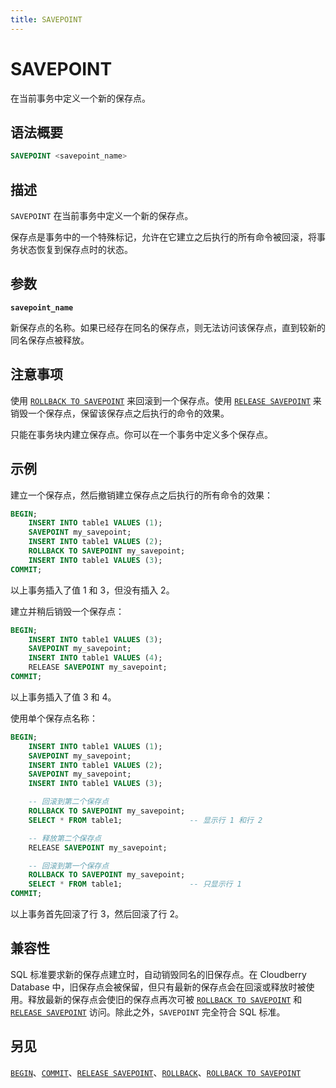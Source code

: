 ```yaml
---
title: SAVEPOINT
---
```


# SAVEPOINT

在当前事务中定义一个新的保存点。

## 语法概要

```sql
SAVEPOINT <savepoint_name>
```

## 描述

`SAVEPOINT` 在当前事务中定义一个新的保存点。

保存点是事务中的一个特殊标记，允许在它建立之后执行的所有命令被回滚，将事务状态恢复到保存点时的状态。

## 参数

**`savepoint_name`**

新保存点的名称。如果已经存在同名的保存点，则无法访问该保存点，直到较新的同名保存点被释放。

## 注意事项

使用 [`ROLLBACK TO SAVEPOINT`](/i18n/zh/docusaurus-plugin-content-docs/current/sql-stmts/rollback-to-savepoint.md) 来回滚到一个保存点。使用 [`RELEASE SAVEPOINT`](https://github.com/apache/cloudberry-site/blob/cbdb-doc-validation/docs/sql-stmts/release-savepoint.md) 来销毁一个保存点，保留该保存点之后执行的命令的效果。

只能在事务块内建立保存点。你可以在一个事务中定义多个保存点。

## 示例

建立一个保存点，然后撤销建立保存点之后执行的所有命令的效果：

```sql
BEGIN;
    INSERT INTO table1 VALUES (1);
    SAVEPOINT my_savepoint;
    INSERT INTO table1 VALUES (2);
    ROLLBACK TO SAVEPOINT my_savepoint;
    INSERT INTO table1 VALUES (3);
COMMIT;
```

以上事务插入了值 1 和 3，但没有插入 2。

建立并稍后销毁一个保存点：

```sql
BEGIN;
    INSERT INTO table1 VALUES (3);
    SAVEPOINT my_savepoint;
    INSERT INTO table1 VALUES (4);
    RELEASE SAVEPOINT my_savepoint;
COMMIT;
```

以上事务插入了值 3 和 4。

使用单个保存点名称：

``` sql
BEGIN;
    INSERT INTO table1 VALUES (1);
    SAVEPOINT my_savepoint;
    INSERT INTO table1 VALUES (2);
    SAVEPOINT my_savepoint;
    INSERT INTO table1 VALUES (3);

    -- 回滚到第二个保存点
    ROLLBACK TO SAVEPOINT my_savepoint;
    SELECT * FROM table1;               -- 显示行 1 和行 2

    -- 释放第二个保存点
    RELEASE SAVEPOINT my_savepoint;

    -- 回滚到第一个保存点
    ROLLBACK TO SAVEPOINT my_savepoint;
    SELECT * FROM table1;               -- 只显示行 1
COMMIT;
```

以上事务首先回滚了行 3，然后回滚了行 2。

## 兼容性

SQL 标准要求新的保存点建立时，自动销毁同名的旧保存点。在 Cloudberry Database 中，旧保存点会被保留，但只有最新的保存点会在回滚或释放时被使用。释放最新的保存点会使旧的保存点再次可被 [`ROLLBACK TO SAVEPOINT`](/i18n/zh/docusaurus-plugin-content-docs/current/sql-stmts/rollback-to-savepoint.md) 和 [`RELEASE SAVEPOINT`](https://github.com/apache/cloudberry-site/blob/cbdb-doc-validation/docs/sql-stmts/release-savepoint.md) 访问。除此之外，`SAVEPOINT` 完全符合 SQL 标准。

## 另见

[`BEGIN`](https://github.com/apache/cloudberry-site/blob/cbdb-doc-validation/docs/sql-stmts/begin.md)、[`COMMIT`](https://github.com/apache/cloudberry-site/blob/cbdb-doc-validation/docs/sql-stmts/commit.md)、[`RELEASE SAVEPOINT`](https://github.com/apache/cloudberry-site/blob/cbdb-doc-validation/docs/sql-stmts/release-savepoint.md)、[`ROLLBACK`](/i18n/zh/docusaurus-plugin-content-docs/current/sql-stmts/rollback.md)、[`ROLLBACK TO SAVEPOINT`](/i18n/zh/docusaurus-plugin-content-docs/current/sql-stmts/rollback-to-savepoint.md)
